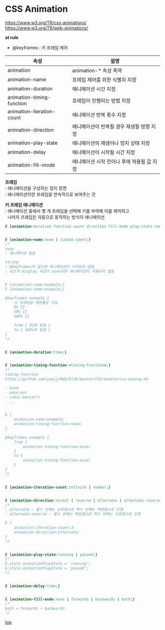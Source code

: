 # CSS Animation

https://www.w3.org/TR/css-animations/   
https://www.w3.org/TR/web-animations/


**at rule**
- @keyframes : 키 프레임 제어


속성 | 설명
---|---
animation | animation-* 속성 축약
animation-name     | 프레임 제어를 위한 식별자 지정  
animation-duration | 애니메이션 시간 지정
animation-timing-function | 프레임이 진행되는 방법 지정
animation-iteration-count | 애니메이션 반복 횟수 지정
animation-direction  | 애니메이션이 반복될 경우 재생될 방향 지정
animation-play-state | 애니메이션의 재생이나 정지 상태 지정
animation-delay      | 애니메이션이 시작될 시간 지정
animation-fill-mode  | 애니메이션 시작 전이나 후에 적용될 값 지정  


**프레임**  
: 애니메이션을 구성하는 정지 장면    
: 애니메이션이란 프레임을 연속적으로 보여주는 것    


**키 프레임 애니메이션**  
: 애니메이션 중에서 몇 개 프레임을 선택해 키를 부여해 이를 제어하고   
&nbsp; 나머지 프레임은 자동으로 동작하는 방식의 애니메이션   


```css
E {animation:duration function count direction fill-mode play-state name;}


E {animation-name:none | custom-ident;}
/*
none
: 애니메이션 없음

string
: @keyframes이 없으면 애니메이션이 시작되지 않음
: 요소의 display 속성이 none이면 애니메이션이 적용되지 않음


E {animation-name:example;}
F {animation-name:example;}

@keyframes example {
    키 프레임을 백분률로 지정
    0% {}
    50% {}
    100% {}

    from { 0%와 동일 }
    to { 100%와 동일 }
}
*/


E {animation-duration:time;}


E {animation-timing-function:<timing-function>;}
/*
timing-function
https://github.com/yoojj/Web/blob/master/CSS/module/css-easing.md

- ease
- ease-out
- cubic-bezier()
- ...


E {
    animation-name:example;
    animation-timing-function:ease;
}

@keyframes example {
    from {
        animation-timing-function:ease;
    }
    to {
        animation-timing-function:ease;
    }
}
*/


E {animation-iteration-count:infinite | number;}


E {animation-direction:normal | reverse | alternate | alternate-reverse;}
/*
- alternate : 홀수 번째는 순방향으로 짝수 번째는 역방향으로 진행
- alternate-reverse : 홀수 번째는 역방향으로 짝수 번째는 순방향으로 진행

E {
    animation-iteration-count:3;
    animation-direction:alternate;
}
*/


E {animation-play-state:running | paused;}
/*
E.style.animationPlayState = 'running';
E.style.animationPlayState = 'paused';
*/


E {animation-delay:time;}


E {animation-fill-mode:none | forwards | backwards | both;}
/*
both = forwards + backwards
*/
```



[top](#)

